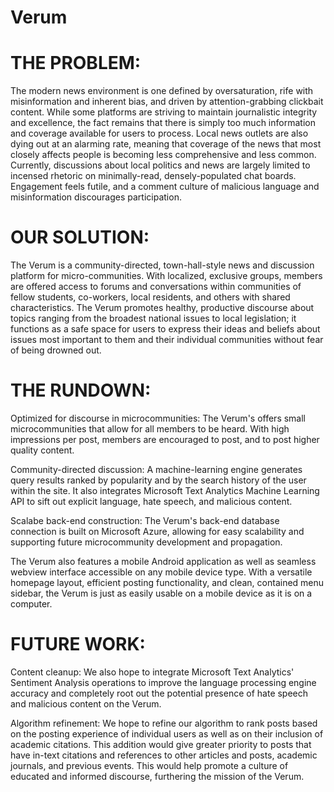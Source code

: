 # Verum
# THE PROBLEM:
The modern news environment is one defined by oversaturation, rife with misinformation and inherent bias, and driven by attention-grabbing clickbait content. While some platforms are striving to maintain journalistic integrity and excellence, the fact remains that there is simply too much information and coverage available for users to process. Local news outlets are also dying out at an alarming rate, meaning that coverage of the news that most closely affects people is becoming less comprehensive and less common. Currently, discussions about local politics and news are largely limited to incensed rhetoric on minimally-read, densely-populated  chat boards. Engagement feels futile, and a comment culture of malicious language and misinformation discourages participation.

# OUR SOLUTION:
The Verum is a community-directed, town-hall-style news and discussion platform for micro-communities. With localized, exclusive groups, members are offered access to forums and conversations within communities of fellow students, co-workers, local residents, and others with shared characteristics. The Verum promotes healthy, productive discourse about topics ranging from the broadest national issues to local legislation; it functions as a safe space for users to express their ideas and beliefs about issues most important to them and their individual communities without fear of being drowned out.

# THE RUNDOWN:
Optimized for discourse in microcommunities: The Verum's offers small microcommunities that allow for all members to be heard. With high impressions per post, members are encouraged to post, and to post higher quality content. 

Community-directed discussion: A machine-learning engine generates query results ranked by popularity and by the search history of the user within the site. It also integrates Microsoft Text Analytics Machine Learning API to sift out explicit language, hate speech, and malicious content.

Scalabe back-end construction: The Verum's back-end database connection is built on Microsoft Azure, allowing for easy scalability and supporting future microcommunity development and propagation.

The Verum also features a mobile Android application as well as seamless webview interface accessible on any mobile device type. With a versatile homepage layout, efficient posting functionality, and clean, contained menu sidebar, the Verum is just as easily usable on a mobile device as it is on a computer. 

# FUTURE WORK:
Content cleanup: We also hope to integrate Microsoft Text Analytics' Sentiment Analysis operations to improve the language processing engine accuracy and completely root out the potential presence of hate speech and malicious content on the Verum.

Algorithm refinement: We hope to refine our algorithm to rank posts based on the posting experience of individual users as well as on their inclusion of academic citations. This addition would give greater priority to posts that have in-text citations and references to other articles and posts, academic journals, and previous events. This would help promote a culture of educated and informed discourse, furthering the mission of the Verum. 
